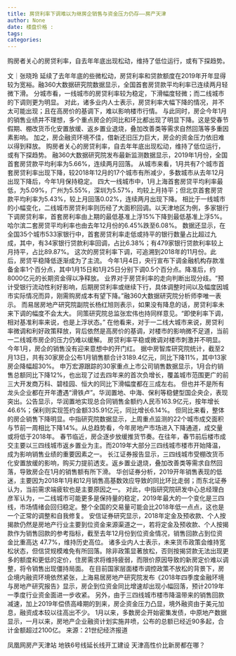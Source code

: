 ```yaml
---
title: 房贷利率下调难以为继房企销售与资金压力仍存——房产天津
author: None
date: 楼盘价格 : 
tags: 
categories: 
---
```

购房者关心的房贷利率，自去年年底出现松动，维持了低位运行，或有下探趋势。
<!-- more -->
文｜张晓玲
延续了去年年底的些微松动，房贷利率和贷款额度在2019年开年显得较为宽裕。融360大数据研究院数据显示，全国首套房贷款平均利率已连续两月轻微下滑。
分城市看，一线城市的房贷利率较为稳定，下滑幅度轻微；而二线城市的下调则更为明显。
对此，诸多业内人士表示，房贷利率大幅下降的情况，并不太可能出现；且在高房价的基调下，难以影响楼市行情。
与此同时，房企今年1月的销售业绩并不理想，多个重点房企的同比和环比都出现了明显下降。这是受春节假期、棚改货币化安置放缓、返乡置业退烧，叠加改善类等需求自然回落等多重因素影响。
加之，房企融资环境不佳，借新还旧压力巨大，房企的资金压力依旧难以得到释放。
购房者关心的房贷利率，自去年年底出现松动，维持了低位运行，或有下探趋势。
融360大数据研究院发布最新监测数据显示，2019年1月份，全国首套房贷款平均利率为5.66%，连续两月回落。
从城市来看，1月共有7个城市首套房贷利率出现下降，较2018年12月的17个城市有所减少，多数城市从去年12月出现下降后，今年1月保持稳定。
四大一线城市中，1月上海首套房贷平均利率最低，为5.09%，广州为5.55%，深圳为5.57%，均较上月持平；但北京首套房贷款平均利率为5.43%，较上月回落0.02%，连续两月出现下降。
相比于一线城市的小幅变化，二线城市房贷利率则历经了大面积回调。以天津地区为例，多家银行下调房贷利率，首套房利率由上期的最低基准上浮15%下降到最低基准上浮5%。哈尔滨二套房贷平均利率也由去年12月份的6.45%跌至6.08%。
数据还显示，在全国35个城市533家银行中，首套房贷利率走低或持平的银行数量占比超过九成，其中，有34家银行贷款利率回调，占比6.38%；有479家银行贷款利率较上月持平，占比89.87%。
这次的房贷利率下调，可追溯到2018年的11月份。此后，房贷平稳降低逐渐成为了主流。
今年1月4日，央行宣布下调金融机构存款准备金率1个百分点，其中1月15日和1月25日分别下调0.5个百分点。降准后，约8000亿元的长期资金得以净释放。
业界对于房贷利率的走向判断出现分歧。“预计受银行流动性利好影响，后期房贷利率或继续下行，具体调整时间以及幅度因城市实际情况而异，刚需购房成本有望下降。”融360大数据研究院分析师李唯一表示。
而易居房地产研究院副院长杨红旭则表示，如果没有降息的话，房贷利率未来下调的幅度不会太大。
同策研究院总监张宏伟也持同样意见。“即使利率下调，相对基准利率来说，也是上浮状态。”
在他看来，对于一二线大城市来说，房贷利率微调和利好政策释放，背后依然是高房价的基调，对楼市的影响微不足道，当前一二线城市房企的压力仍难以缓解。
房贷利率平稳或微调对楼市刺激并不明显。今年1月，房企的销售没有迎来意想中的开门红。
据中房智库研究院统计，截至2月13日，共有30家房企公布1月销售额合计3189.4亿元，同比下降11%，其中13家房企降幅超30%。
申万宏源跟踪的30家重点上市公司销售数据显示，1月合约销售总额同比下降12%，也出现了过去四年来的首次负增长，覆盖城市范围更广的前三大开发商万科、碧桂园、恒大的同比下滑幅度都在三成左右。
但也并不是所有龙头企业都在开年遭遇“滑铁卢”。华润置地、中海、保利等稳健型国企央企，表现突出。公告显示，华润置地实现总合同销售金额约人民币163.9亿元，按年增长46.6%；保利则实现签约金额335.91亿元，同比增长6.14%。
但同比来看，整体的房企销售下降明显。中指研究院数据显示，上周重点监测的22个城市成交面积与节前一周相比下降14%。从总趋势看，今年房地产市场进入下降通道，成交量或将低于2018年。
春节临近，房企逐步放缓推货节奏。在往年，春节前后楼市成交主要以三四线城市返乡置业为主。而2019年大部分三四线城市楼市开始降温，成为影响销售业绩的重要因素之一。
长江证券报告显示，三四线城市受棚改货币化安置放缓的影响，购买力提前透支。返乡置业退烧，叠加改善类等需求自然回落，导致房企在1月的销售额有所下滑。
华创证券分析，2019开年销售表现的低迷，主要因为2018年1月和12月销售高基数效应导致的同比环比走弱；而东北证券认为，当前需求端疲软也是主要原因之一。
对此，中指研究院研发中心总经理白彦军认为，一二线城市可能更多是保持量的稳定，2019年最大的一个变化是三四线，市场情绪会回归稳定。整个全国的交易量可能会比2018年低一点点，这也是一个正常的调整和自我修复。
安信证券研究显示，2018年定金及预收款、个人按揭款仍然是房地产行业主要到位资金来源渠道之一，若将定金及预收款、个人按揭款作为销售回款的参考指标，截至去年12月份到位资金情况，销售回款占到位资金比重高达 47.7%，维持历史高位。
诸多业内人士表示，未来货币政策会维持宽松状态，但信贷规模难免有所回落。除非政策显著放松，否则按揭贷款无法出现更多的额度和更低的定价，住房需求将维持疲弱，而限价原因导致的新房定价难以调整，将令销售出现僵持局面。
在目前国家层面楼市调控政策不放松的背景下，房企境内融资环境依然紧张，上海易居房地产研究院发布《2018年四季度金融环境与房地产研究报告》显示，房企到位资金同比增速却出现小幅回落，预计2019年一季度行业资金面进一步收紧。
另外，由于三四线城市楼市降温带来的销售回款减速，加上2019年偿债高峰期的到来，房企资金压力凸显，境外融资由于美元加息，融资成本较以往高出不少。
1月以来，多数房企开始密集发债，中原地产数据显示，一月以来，房地产企业融资计划实施井喷，公布的总额已经近90多起，合计金额超过2100亿。
来源：21世纪经济报道
                        
                        
                        
                        
                                        
                    
                    
                
                    
                    
                    
                
                    
                
凤凰网房产天津站
地铁6号线延长线开工建设
天津高性价比新房都在哪？	
	                        
	                    
	                        
	                    
